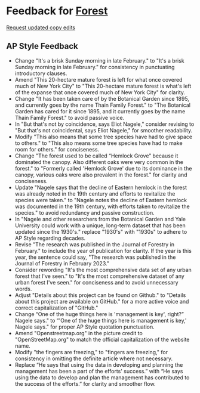 # Feedback for [Forest](https://lauramiina.github.io/nybg-forest/)

[Request updated copy edits](https://github.com/jsoma/data-studio-projects-2024/issues/new/choose)

## AP Style Feedback

- Change "It's a brisk Sunday morning in late February." to "It's a brisk Sunday morning in late February." for consistency in punctuating introductory clauses.
- Amend "This 20-hectare mature forest is left for what once covered much of New York City" to "This 20-hectare mature forest is what's left of the expanse that once covered much of New York City" for clarity.
- Change "It has been taken care of by the Botanical Garden since 1895, and currently goes by the name Thain Family Forest." to "The Botanical Garden has cared for it since 1895, and it currently goes by the name Thain Family Forest." to avoid passive voice.
- In "But that's not by coincidence, says Eliot Nagele," consider revising to "But that's not coincidental, says Eliot Nagele," for smoother readability.
- Modify "This also means that some tree species have had to give space to others." to "This also means some tree species have had to make room for others." for conciseness.
- Change "The forest used to be called “Hemlock Grove” because it dominated the canopy. Also different oaks were very common in the forest." to "Formerly called 'Hemlock Grove' due to its dominance in the canopy, various oaks were also prevalent in the forest." for clarity and conciseness.
- Update "Nagele says that the decline of Eastern hemlock in the forest was already noted in the 19th century and efforts to revitalize the species were taken." to "Nagele notes the decline of Eastern hemlock was documented in the 19th century, with efforts taken to revitalize the species." to avoid redundancy and passive construction.
- In "Nagele and other researchers from the Botanical Garden and Yale University could work with a unique, long-term dataset that has been updated since the 1930's." replace "1930's" with "1930s" to adhere to AP Style regarding decades.
- Revise "The research was published in the Journal of Forestry in February." to include the year of publication for clarity. If the year is this year, the sentence could say, "The research was published in the Journal of Forestry in February 2023."
- Consider rewording "It's the most comprehensive data set of any urban forest that I've seen." to "It's the most comprehensive dataset of any urban forest I've seen." for conciseness and to avoid unnecessary words.
- Adjust "Details about this project can be found on Github." to "Details about this project are available on GitHub." for a more active voice and correct capitalization of "GitHub."
- Change “One of the huge things here is 'management is key', right?” Nagele says." to “'One of the huge things here is management is key,' Nagele says." for proper AP Style quotation punctuation.
- Amend "Openstreetmap.org" in the picture credit to "OpenStreetMap.org" to match the official capitalization of the website name.
- Modify "the fingers are freezing," to "fingers are freezing," for consistency in omitting the definite article where not necessary.
- Replace “He says that using the data in developing and planning the management has been a part of the efforts' success.” with “He says using the data to develop and plan the management has contributed to the success of the efforts.” for clarity and smoother flow.